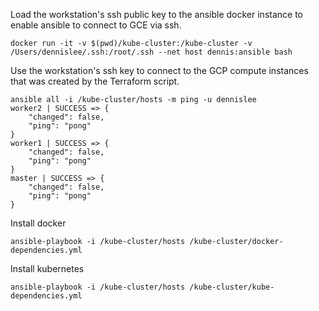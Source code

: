 


Load the workstation's ssh public key to the ansible docker instance to enable ansible to connect to GCE via ssh.

```
docker run -it -v $(pwd)/kube-cluster:/kube-cluster -v /Users/dennislee/.ssh:/root/.ssh --net host dennis:ansible bash
```

Use the workstation's ssh key to connect to the GCP compute instances that was created by the Terraform script.

```
ansible all -i /kube-cluster/hosts -m ping -u dennislee
worker2 | SUCCESS => {
    "changed": false, 
    "ping": "pong"
}
worker1 | SUCCESS => {
    "changed": false, 
    "ping": "pong"
}
master | SUCCESS => {
    "changed": false, 
    "ping": "pong"
}
```


Install docker

```
ansible-playbook -i /kube-cluster/hosts /kube-cluster/docker-dependencies.yml 
```

Install kubernetes

```
ansible-playbook -i /kube-cluster/hosts /kube-cluster/kube-dependencies.yml
```
